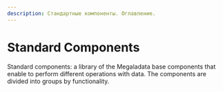 ```yaml
---
description: Стандартные компоненты. Оглавление. 
---
```

# Standard Components

Standard components: a library of the Megaladata base components that enable to perform different operations with data. The components are divided into groups by functionality.

